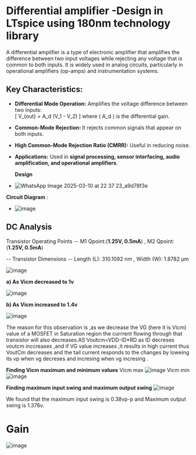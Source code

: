 # Differential amplifier -Design in LTspice using 180nm technology library


A differential amplifier is a type of electronic amplifier that amplifies the difference between two input voltages while rejecting any voltage that is common to both inputs. It is widely used in analog circuits, particularly in operational amplifiers (op-amps) and instrumentation systems.



## Key Characteristics:
- **Differential Mode Operation:** Amplifies the voltage difference between two inputs:  
  \[
  V_{out} = A_d (V_1 - V_2)
  \]
  where \( A_d \) is the differential gain.
- **Common-Mode Rejection:** It rejects common signals that appear on both inputs.
- **High Common-Mode Rejection Ratio (CMRR):** Useful in reducing noise.
- **Applications:** Used in **signal processing, sensor interfacing, audio amplification, and operational amplifiers**.



  **Design**
- ![WhatsApp Image 2025-03-10 at 22 37 23_a9d78f3e](https://github.com/user-attachments/assets/6f3a7197-72b1-46cd-8da1-8bff15f8f4d9)



**Circuit Diagram** :

- ![image](https://github.com/user-attachments/assets/99956fef-0035-4fb3-b6ed-3ab4fb55d398)




## DC Analysis

Transistor Operating Points --
M1 Qpoint:(**1.25V, 0.5mA**)  ,
M2 Qpoint: (**1.25V, 0.5mA**)

-- Transistor Dimensions --
Length  (L):  310.1092 nm  ,
Width   (W):  1.8782 µm
  


![image](https://github.com/user-attachments/assets/ce44d17d-b1b8-43e4-ab90-3e18e990eb3f)










 **a) As Vicm decreased to 1v**

![image](https://github.com/user-attachments/assets/3cc0c64c-5cb6-4070-a295-3969c69b5532)

**b) As Vicm increased to 1.4v**

![image](https://github.com/user-attachments/assets/8b5b486f-1617-400d-805f-deb1401c2227)

The reason for this observation is ,as we decrease the VG (here it is Vicm) value of a MOSFET in Saturation region the currrent flowing through that transistor will also decreases.AS Voutcm=VDD-ID*RD 
as ID decreses voutcm inccreases ,and if VG value increases ,it results in high current thus VoutCm decreases and the tail current responds to the changes by loweing its vp when vg decreses and incresing when vg incresing .

**Finding Vicm maximum and minimum values**
Vicm max
![image](https://github.com/user-attachments/assets/66d00bfc-0119-4e35-b71d-cfcd5431eb4c)
Vicm min
![image](https://github.com/user-attachments/assets/4547f12b-c0cc-4a7d-a65d-20630d086f4c)

**Finding maximum input swing and maximum output swing**
![image](https://github.com/user-attachments/assets/80f2e143-1f32-4bb3-b083-edf07fac2304)



We found that the maximum input swing is 0.38vp-p and Maximum output swing is 1.376v.





# Gain

![image](https://github.com/user-attachments/assets/3483f9a6-87e5-4c67-a91f-606bdc926fec)









